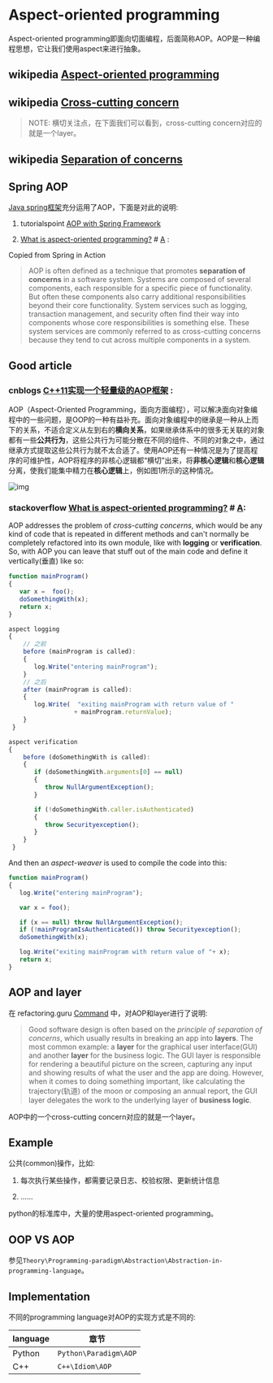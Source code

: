 # Aspect-oriented programming

Aspect-oriented programming即面向切面编程，后面简称AOP。AOP是一种编程思想，它让我们使用aspect来进行抽象。



## wikipedia [Aspect-oriented programming](https://en.wikipedia.org/wiki/Aspect-oriented_programming)



## wikipedia [Cross-cutting concern](https://en.wikipedia.org/wiki/Cross-cutting_concern)

> NOTE: 横切关注点，在下面我们可以看到，cross-cutting concern对应的就是一个layer。



## wikipedia [Separation of concerns](https://en.wikipedia.org/wiki/Separation_of_concerns)



## Spring AOP

[Java spring框架](https://spring.io/)充分运用了AOP，下面是对此的说明:

1) tutorialspoint [AOP with Spring Framework](https://www.tutorialspoint.com/spring/aop_with_spring.htm)

2) [What is aspect-oriented programming?](https://stackoverflow.com/questions/242177/what-is-aspect-oriented-programming) # [A](https://stackoverflow.com/a/32582457) : 

Copied from Spring in Action

> AOP is often defined as a technique that promotes **separation of concerns** in a software system. Systems are composed of several components, each responsible for a specific piece of functionality. But often these components also carry additional responsibilities beyond their core functionality. System services such as logging, transaction management, and security often find their way into components whose core responsibilities is something else. These system services are commonly referred to as cross-cutting concerns because they tend to cut across multiple components in a system.



## Good article

### cnblogs [C++11实现一个轻量级的AOP框架](https://www.cnblogs.com/qicosmos/p/4772389.html) :

AOP（Aspect-Oriented Programming，面向方面编程），可以解决面向对象编程中的一些问题，是OOP的一种有益补充。面向对象编程中的继承是一种从上而下的关系，不适合定义从左到右的**横向关系**，如果继承体系中的很多无关联的对象都有一些**公共行为**，这些公共行为可能分散在不同的组件、不同的对象之中，通过继承方式提取这些公共行为就不太合适了。使用AOP还有一种情况是为了提高程序的可维护性，AOP将程序的非核心逻辑都“横切”出来，将**非核心逻辑**和**核心逻辑**分离，使我们能集中精力在**核心逻辑**上，例如图1所示的这种情况。

![img](https://images2015.cnblogs.com/blog/468725/201508/468725-20150831100452169-1977975177.png)

### stackoverflow [What is aspect-oriented programming?](https://stackoverflow.com/questions/242177/what-is-aspect-oriented-programming) # [A](https://stackoverflow.com/a/242194):

AOP addresses the problem of *cross-cutting concerns*, which would be any kind of code that is repeated in different methods and can't normally be completely refactored into its own module, like with **logging** or **verification**. So, with AOP you can leave that stuff out of the main code and define it vertically(垂直) like so:

```javascript
function mainProgram()
{ 
   var x =  foo();
   doSomethingWith(x);
   return x;
}

aspect logging
{ 
    // 之前
    before (mainProgram is called):
    { 
       log.Write("entering mainProgram");
    }
	// 之后
    after (mainProgram is called):
    { 
       log.Write(  "exiting mainProgram with return value of "
                  + mainProgram.returnValue);
    }
 } 

aspect verification
{ 
    before (doSomethingWith is called):
    { 
       if (doSomethingWith.arguments[0] == null) 
       { 
          throw NullArgumentException();
       }

       if (!doSomethingWith.caller.isAuthenticated)
       { 
          throw Securityexception();
       }
    }
 }
```

And then an *aspect-weaver* is used to compile the code into this:

```javascript
function mainProgram()
{ 
   log.Write("entering mainProgram");

   var x = foo();   

   if (x == null) throw NullArgumentException();
   if (!mainProgramIsAuthenticated()) throw Securityexception();
   doSomethingWith(x);   

   log.Write("exiting mainProgram with return value of "+ x);
   return x;
} 
```

## AOP and layer

在 refactoring.guru [Command](https://refactoring.guru/design-patterns/command) 中，对AOP和layer进行了说明:

> Good software design is often based on the *principle of separation of concerns*, which usually results in breaking an app into **layers**. The most common example: a **layer** for the graphical user interface(GUI) and another **layer** for the business logic. The GUI layer is responsible for rendering a beautiful picture on the screen, capturing any input and showing results of what the user and the app are doing. However, when it comes to doing something important, like calculating the trajectory(轨道) of the moon or composing an annual report, the GUI layer delegates the work to the underlying layer of **business logic**.

AOP中的一个cross-cutting concern对应的就是一个layer。



## Example

公共(common)操作，比如:

1) 每次执行某些操作，都需要记录日志、校验权限、更新统计信息

2) ......



python的标准库中，大量的使用aspect-oriented programming。



## OOP VS AOP

参见`Theory\Programming-paradigm\Abstraction\Abstraction-in-programming-language`。

## Implementation

不同的programming language对AOP的实现方式是不同的:

| language | 章节                  |
| -------- | --------------------- |
| Python   | `Python\Paradigm\AOP` |
| C++      | `C++\Idiom\AOP`       |

